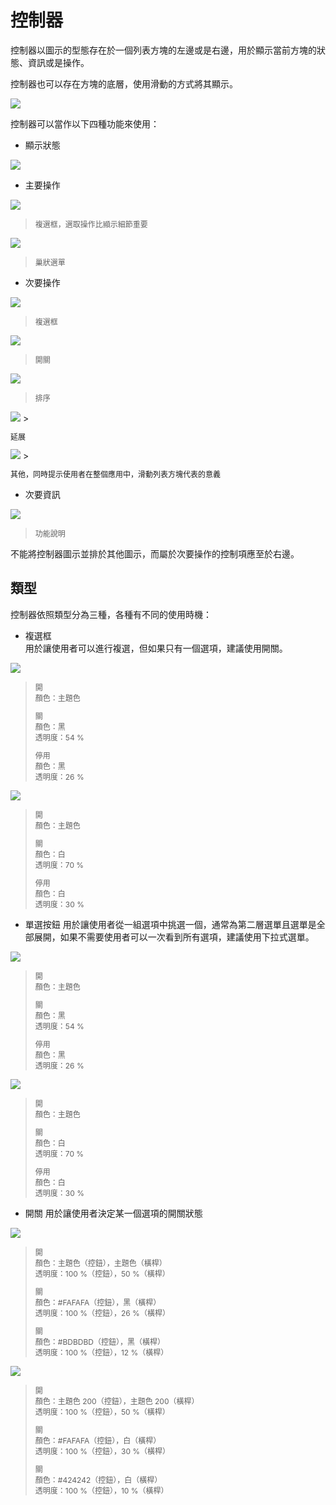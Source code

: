 # 控制器
控制器以圖示的型態存在於一個列表方塊的左邊或是右邊，用於顯示當前方塊的狀態、資訊或是操作。

控制器也可以存在方塊的底層，使用滑動的方式將其顯示。

![](http://material-design.storage.googleapis.com/publish/material_v_4/material_ext_publish/0Bx4BSt6jniD7TWlQcWJZRE1NQ1U/components_listcontrols_usage.png)

控制器可以當作以下四種功能來使用：
* 顯示狀態

![](http://material-design.storage.googleapis.com/publish/material_v_4/material_ext_publish/0Bx4BSt6jniD7MEdoQjlzVjZZOVk/components_listcontrols_menu1.png)

* 主要操作  

![](http://material-design.storage.googleapis.com/publish/material_v_4/material_ext_publish/0Bx4BSt6jniD7Vnh0b0VhSlE5ajg/components_listcontrols_checkbox1.png)
> <p style="font-size: 12px">複選框，選取操作比顯示細節重要</p>

![](http://material-design.storage.googleapis.com/publish/material_v_4/material_ext_publish/0Bx4BSt6jniD7MTZ3SU1HZ1V3dVE/components_listcontrols_menu3.png)
> <p style="font-size: 12px">巢狀選單</p>

* 次要操作  

![](http://material-design.storage.googleapis.com/publish/material_v_4/material_ext_publish/0Bx4BSt6jniD7YUQ5TEFVT3ZJQjg/components_listcontrols_checkbox2.png)
> <p style="font-size: 12px">複選框</p>

![](http://material-design.storage.googleapis.com/publish/material_v_4/material_ext_publish/0Bzhp5Z4wHba3ZDhGVEFDTFQya2s/components_listcontrols_switch.png)
> <p style="font-size: 12px">開關</p>

![](http://material-design.storage.googleapis.com/publish/material_v_4/material_ext_publish/0Bx4BSt6jniD7X0pmWjRNZ21UUFE/components_listcontrols_reorder.png)
> <p style="font-size: 12px">排序</p>

<img src="http://material-design.storage.googleapis.com/publish/material_v_4/material_ext_publish/0Bzhp5Z4wHba3bl8zNGVqM19TNWM/components_listcontrols_expand2.png" style="max-width:50%"/>
> <p style="font-size: 12px">延展</p>

<img src="http://material-design.storage.googleapis.com/publish/material_v_4/material_ext_publish/0B6Okdz75tqQsVHpIeFlLM1JEXzg/components_listcontrols_leave2.png" style="max-width:50%"/>
> <p style="font-size: 12px">其他，同時提示使用者在整個應用中，滑動列表方塊代表的意義</p>

* 次要資訊  

![](http://material-design.storage.googleapis.com/publish/material_v_4/material_ext_publish/0Bx4BSt6jniD7MTlwWk9tajlPeFE/components_listcontrols_menu2.png)
> <p style="font-size: 12px">功能說明</p>

不能將控制器圖示並排於其他圖示，而屬於次要操作的控制項應至於右邊。

## 類型
控制器依照類型分為三種，各種有不同的使用時機：
* 複選框  
用於讓使用者可以進行複選，但如果只有一個選項，建議使用開關。

![](http://material-design.storage.googleapis.com/publish/material_v_4/material_ext_publish/0Bzhp5Z4wHba3cFp4WHdDaWZESmM/components_switches_check3.png)
> <p style="font-size: 12px">開<br>顏色：主題色</p>
> <p style="font-size: 12px">關<br>顏色：黑<br>透明度：54 %</p>
> <p style="font-size: 12px">停用<br>顏色：黑<br>透明度：26 %</p>

![](http://material-design.storage.googleapis.com/publish/material_v_4/material_ext_publish/0Bzhp5Z4wHba3cy1pRXJxY2dnN28/components_switches_check4.png)
> <p style="font-size: 12px">開<br>顏色：主題色</p>
> <p style="font-size: 12px">關<br>顏色：白<br>透明度：70 %</p>
> <p style="font-size: 12px">停用<br>顏色：白<br>透明度：30 %</p>

* 單選按鈕
用於讓使用者從一組選項中挑選一個，通常為第二層選單且選單是全部展開，如果不需要使用者可以一次看到所有選項，建議使用下拉式選單。

![](http://material-design.storage.googleapis.com/publish/material_v_4/material_ext_publish/0Bzhp5Z4wHba3cEVOUmMwZ05tU00/components_switches_radio3.png)
> <p style="font-size: 12px">開<br>顏色：主題色</p>
> <p style="font-size: 12px">關<br>顏色：黑<br>透明度：54 %</p>
> <p style="font-size: 12px">停用<br>顏色：黑<br>透明度：26 %</p>

![](http://material-design.storage.googleapis.com/publish/material_v_4/material_ext_publish/0Bzhp5Z4wHba3aWtqNWY3NmxJeHc/components_switches_radio4.png)
> <p style="font-size: 12px">開<br>顏色：主題色</p>
> <p style="font-size: 12px">關<br>顏色：白<br>透明度：70 %</p>
> <p style="font-size: 12px">停用<br>顏色：白<br>透明度：30 %</p>

* 開關
用於讓使用者決定某一個選項的開關狀態

![](http://material-design.storage.googleapis.com/publish/material_v_4/material_ext_publish/0Bzhp5Z4wHba3Mk55RHlTUi1YaVE/components_switches_switch3.png)
> <p style="font-size: 12px">開<br>顏色：主題色（控鈕），主題色（橫桿）<br>透明度：100 %（控鈕），50 %（橫桿）</p>
> <p style="font-size: 12px">關<br>顏色：#FAFAFA（控鈕），黑（橫桿）<br>透明度：100 %（控鈕），26 %（橫桿）</p>
> <p style="font-size: 12px">關<br>顏色：#BDBDBD（控鈕），黑（橫桿）<br>透明度：100 %（控鈕），12 %（橫桿）</p>

![](http://material-design.storage.googleapis.com/publish/material_v_4/material_ext_publish/0B6Okdz75tqQsTDJPbG5DUjJOYkk/components_switches_switch4.png)
> <p style="font-size: 12px">開<br>顏色：主題色 200（控鈕），主題色 200（橫桿）<br>透明度：100 %（控鈕），50 %（橫桿）</p>
> <p style="font-size: 12px">關<br>顏色：#FAFAFA（控鈕），白（橫桿）<br>透明度：100 %（控鈕），30 %（橫桿）</p>
> <p style="font-size: 12px">關<br>顏色：#424242（控鈕），白（橫桿）<br>透明度：100 %（控鈕），10 %（橫桿）</p>